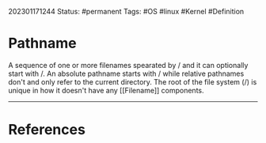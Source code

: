 202301171244
Status: #permanent
Tags: #OS #linux #Kernel #Definition 

# Pathname
A sequence of one or more filenames spearated by / and it can optionally start with /. An absolute pathname starts with / while relative pathnames don't and only refer to the current directory. The root of the file system (/) is unique in how it doesn't have any [[Filename]] components.




---
# References